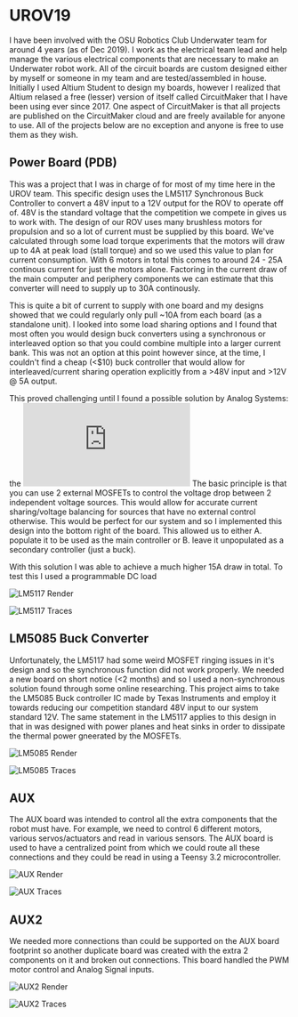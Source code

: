#	UROV19

I have been involved with the OSU Robotics Club Underwater team for around 4 years (as of Dec 2019). I work 
as the electrical team lead and help manage the various electrical components that are necessary to make an Underwater 
robot work. All of the circuit boards are custom designed either by myself or someone in my team and are tested/assembled 
in house. Initially I used Altium Student to design my boards, however I realized that Altium relased a free (lesser) version of 
itself called CircuitMaker that I have been using ever since 2017. One aspect of CircuitMaker is that all projects are 
published on the CircuitMaker cloud and are freely available for anyone to use. All of the projects below 
are no exception and anyone is free to use them as they wish. 

## Power Board (PDB)

This was a project that I was in charge of for most of my time here in the UROV team. This specific design 
uses the LM5117 Synchronous Buck Controller to convert a 48V input to a 12V output for the ROV to operate off of. 
48V is the standard voltage that the competition we compete in gives us to work with. The design of our ROV uses many brushless 
motors for propulsion and so a lot of current must be supplied by this board. We've calculated through some load torque experiments that the motors 
will draw up to 4A at peak load (stall torque) and so we used this value to plan for current consumption. With 6 motors in total this comes to 
around 24 - 25A continous current for just the motors alone. Factoring in the current draw of the main computer and periphery components we can 
estimate that this converter will need to supply up to 30A continously. 

This is quite a bit of current to supply with one board and my designs showed that we could regularly only pull ~10A from each board (as a standalone unit). 
I looked into some load sharing options and I found that most often you would design buck converters using a synchronous or interleaved option so that 
you could combine multiple into a larger current bank. This was not an option at this point however since, at the time, I couldn't find a cheap (<$10) 
buck controller that would allow for interleaved/current sharing operation explicitly from a >48V input and >12V @ 5A output. 

This proved challenging until I found a possible solution by Analog Systems: the ![LTC4370](https://www.analog.com/media/en/technical-documentation/data-sheets/4370f.pdf)
The basic principle is that you can use 2 external MOSFETs to control the voltage drop between 2 independent voltage sources. This would allow for accurate 
current sharing/voltage balancing for sources that have no external control otherwise. This would be perfect for our system and so I implemented 
this design into the bottom right of the board. This allowed us to either A. populate it to be used as the main controller or B. leave it unpopulated 
as a secondary controller (just a buck). 

With this solution I was able to achieve a much higher 15A draw in total. To test this I used a programmable DC load 

![LM5117 Render](https://github.com/Jbruslind/PersonalProjects/blob/master/Altium_Circuitmaker%20Projects/UROV1819/Underwater%20ROV%20PDB/LM5117_Render.png)

![LM5117 Traces](https://github.com/Jbruslind/PersonalProjects/blob/master/Altium_Circuitmaker%20Projects/UROV1819/Underwater%20ROV%20PDB/LM5117_Traces.png)

##	LM5085 Buck Converter
Unfortunately, the LM5117 had some weird MOSFET ringing issues in it's design and so the synchronous function 
did not work properly. We needed a new board on short notice (<2 months) and so I used a non-synchronous 
solution found through some online researching.  This project aims to take the LM5085 
Buck controller IC made by Texas Instruments and employ it towards reducing our competition standard 
48V input to our system standard 12V. The same statement in the LM5117 applies to this design in that 
in was designed with power planes and heat sinks in order to dissipate the thermal power gneerated by the MOSFETs. 

![LM5085 Render](https://github.com/Jbruslind/PersonalProjects/blob/master/Altium_Circuitmaker%20Projects/UROV1819/UROV1819-Backup_LM5085/LM5085_render.png)

![LM5085 Traces](https://github.com/Jbruslind/PersonalProjects/blob/master/Altium_Circuitmaker%20Projects/UROV1819/UROV1819-Backup_LM5085/LM5085_Traces.png)
 

##	AUX

The AUX board was intended to control all the extra components that the robot must have. 
For example, we need to control 6 different motors, various servos/actuators and read in various sensors. 
The AUX board is used to have a centralized point from which we could route all these connections and they 
could be read in using a Teensy 3.2 microcontroller. 

![AUX Render](https://github.com/Jbruslind/PersonalProjects/blob/master/Altium_Circuitmaker%20Projects/UROV1819/Underwater_ROV_AuxBoard/AUX_Render.png)

![AUX Traces](https://github.com/Jbruslind/PersonalProjects/blob/master/Altium_Circuitmaker%20Projects/UROV1819/Underwater_ROV_AuxBoard/AUX_Trace.png)

##	AUX2

We needed more connections than could be supported on the AUX board footprint so another duplicate 
board was created with the extra 2 components on it and broken out connections. This board handled 
the PWM motor control and Analog Signal inputs. 

![AUX2 Render](https://github.com/Jbruslind/PersonalProjects/blob/master/Altium_Circuitmaker%20Projects/UROV1819/UROV1819_AUX_2/AUX2_Render.png)

![AUX2 Traces](https://github.com/Jbruslind/PersonalProjects/blob/master/Altium_Circuitmaker%20Projects/UROV1819/UROV1819_AUX_2/AUX2_Traces.png)